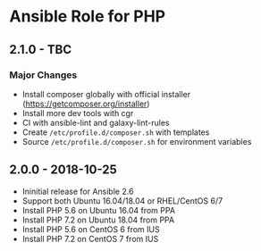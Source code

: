 # Ansible Role for PHP

## 2.1.0 - TBC

### Major Changes

  - Install composer globally with official installer (<https://getcomposer.org/installer>)
  - Install more dev tools with cgr
  - CI with ansible-lint and galaxy-lint-rules
  - Create `/etc/profile.d/composer.sh` with templates
  - Source `/etc/profile.d/composer.sh` for environment variables


## 2.0.0 - 2018-10-25

  - Ininitial release for Ansible 2.6
  - Support both Ubuntu 16.04/18.04 or RHEL/CentOS 6/7
  - Install PHP 5.6 on Ubuntu 16.04 from PPA
  - Install PHP 7.2 on Ubuntu 18.04 from PPA
  - Install PHP 5.6 on CentOS 6 from IUS
  - Install PHP 7.2 on CentOS 7 from IUS
